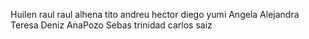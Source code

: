Huilen
raul
raul alhena
tito
andreu
hector
diego
yumi
Angela
Alejandra
Teresa
Deniz
AnaPozo
Sebas
trinidad
carlos saiz
